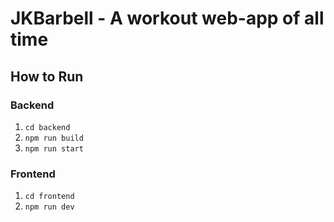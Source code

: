 # JKBarbell - A workout web-app of all time

## How to Run
### Backend
1. `cd backend`
2. `npm run build`
3. `npm run start`

### Frontend
1. `cd frontend`
2. `npm run dev`